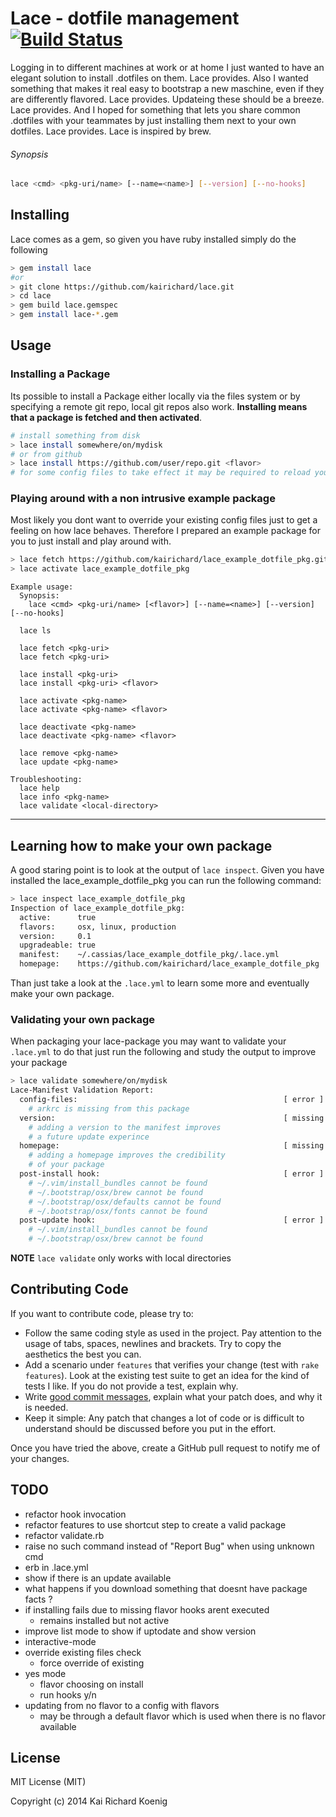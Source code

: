 Lace - dotfile management [![Build Status](https://travis-ci.org/kairichard/lace.png?branch=master)](https://travis-ci.org/kairichard/lace)
========
Logging in to different machines at work or at home I just wanted to have an elegant solution to install .dotfiles on them. Lace provides. Also I wanted something that makes it real easy to bootstrap a new maschine, even if they are differently flavored. Lace provides. Updateing these should be a breeze. Lace provides. And I hoped for something that lets you share common .dotfiles with your teammates by just installing them next to your own dotfiles. Lace provides.
Lace is inspired by brew.
###### Synopsis
```bash
lace <cmd> <pkg-uri/name> [--name=<name>] [--version] [--no-hooks]
```
Installing
-------------
Lace comes as a gem, so given you have ruby installed simply do the following
```bash
> gem install lace
#or
> git clone https://github.com/kairichard/lace.git
> cd lace
> gem build lace.gemspec
> gem install lace-*.gem
```
Usage
-----------
### Installing a Package
Its possible to install a Package either locally via the files system or by specifying a remote git repo,
local git repos also work. **Installing means that a package is fetched and then activated**.

```bash
# install something from disk
> lace install somewhere/on/mydisk
# or from github
> lace install https://github.com/user/repo.git <flavor>
# for some config files to take effect it may be required to reload your current terminal session
```

### Playing around with a non intrusive example package
Most likely you dont want to override your existing config files just to get a feeling on how lace
behaves. Therefore I prepared an example package for you to just install and play around with.
```bash
> lace fetch https://github.com/kairichard/lace_example_dotfile_pkg.git
> lace activate lace_example_dotfile_pkg
```

```
Example usage:
  Synopsis:
    lace <cmd> <pkg-uri/name> [<flavor>] [--name=<name>] [--version] [--no-hooks]

  lace ls

  lace fetch <pkg-uri>
  lace fetch <pkg-uri>

  lace install <pkg-uri>
  lace install <pkg-uri> <flavor>

  lace activate <pkg-name>
  lace activate <pkg-name> <flavor>

  lace deactivate <pkg-name>
  lace deactivate <pkg-name> <flavor>

  lace remove <pkg-name>
  lace update <pkg-name>

Troubleshooting:
  lace help
  lace info <pkg-name>
  lace validate <local-directory>
```
- - -
## Learning how to make your own package
A good staring point is to look at the output of `lace inspect`. Given you have installed the lace_example_dotfile_pkg
you can run the following command:
```bash
> lace inspect lace_example_dotfile_pkg
Inspection of lace_example_dotfile_pkg:
  active:      true
  flavors:     osx, linux, production
  version:     0.1
  upgradeable: true
  manifest:    ~/.cassias/lace_example_dotfile_pkg/.lace.yml
  homepage:    https://github.com/kairichard/lace_example_dotfile_pkg
```
Than just take a look at the `.lace.yml` to learn some more and eventually make your own package.
### Validating your own package
When packaging your lace-package you may want to validate your `.lace.yml` to do that just run the following and study the output to improve your package
```bash
> lace validate somewhere/on/mydisk
Lace-Manifest Validation Report:
  config-files:                                              [ error ]
    # arkrc is missing from this package
  version:                                                   [ missing ]
    # adding a version to the manifest improves
    # a future update experince
  homepage:                                                  [ missing ]
    # adding a homepage improves the credibility
    # of your package
  post-install hook:                                         [ error ]
    # ~/.vim/install_bundles cannot be found
    # ~/.bootstrap/osx/brew cannot be found
    # ~/.bootstrap/osx/defaults cannot be found
    # ~/.bootstrap/osx/fonts cannot be found
  post-update hook:                                          [ error ]
    # ~/.vim/install_bundles cannot be found
    # ~/.bootstrap/osx/brew cannot be found
```
**NOTE** `lace validate` only works with local directories

## Contributing Code

If you want to contribute code, please try to:

* Follow the same coding style as used in the project. Pay attention to the
  usage of tabs, spaces, newlines and brackets. Try to copy the aesthetics the
  best you can.
* Add a scenario under `features` that verifies your change (test with `rake features`). Look at the existing test
  suite to get an idea for the kind of tests I like. If you do not provide a
  test, explain why.
* Write [good commit messages](http://tbaggery.com/2008/04/19/a-note-about-git-commit-messages.html),
  explain what your patch does, and why it is needed.
* Keep it simple: Any patch that changes a lot of code or is difficult to
  understand should be discussed before you put in the effort.

Once you have tried the above, create a GitHub pull request to notify me of your
changes.

## TODO
  * refactor hook invocation
  * refactor features to use shortcut step to create a valid package
  * refactor validate.rb
  * raise no such command instead of "Report Bug" when using unknown cmd
  * erb in .lace.yml
  * show if there is an update available
  * what happens if you download something that doesnt have package facts ?
  * if installing fails due to missing flavor hooks arent executed
    * remains installed but not active
  * improve list mode to show if uptodate and show version
  * interactive-mode
  * override existing files check
    * force override of existing
  * yes mode
    * flavor choosing on install
    * run hooks y/n
  * updating from no flavor to a config with flavors
    * may be through a default flavor which is used when there is no flavor available

License
--------
MIT License (MIT)

Copyright (c) 2014 Kai Richard Koenig
